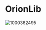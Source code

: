 # OrionLib
![1000362495](https://github.com/user-attachments/assets/dfece8e5-531a-487b-a31d-c4128a6ed549)

